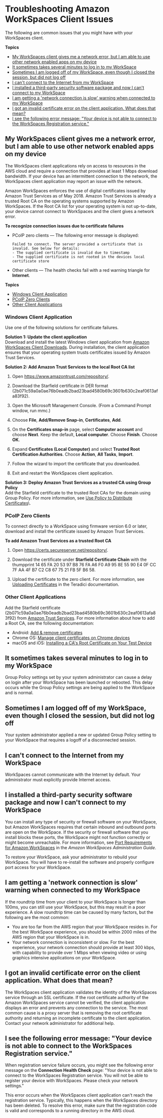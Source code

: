 # Troubleshooting Amazon WorkSpaces Client Issues<a name="client_troubleshooting"></a>

The following are common issues that you might have with your WorkSpaces client\.

**Topics**
+ [My WorkSpaces client gives me a network error, but I am able to use other network enabled apps on my device](#net_error)
+ [It sometimes takes several minutes to log in to my WorkSpace](#login_delay)
+ [Sometimes I am logged off of my WorkSpace, even though I closed the session, but did not log off](#logged_out)
+ [I can't connect to the Internet from my WorkSpace](#internet_access)
+ [I installed a third\-party security software package and now I can't connect to my WorkSpace](#security_software)
+ [I am getting a 'network connection is slow' warning when connected to my WorkSpace](#latency_warning)
+ [I got an invalid certificate error on the client application\. What does that mean?](#client_cert_error)
+ [I see the following error message: "Your device is not able to connect to the WorkSpaces Registration service\."](#registration_failure)

## My WorkSpaces client gives me a network error, but I am able to use other network enabled apps on my device<a name="net_error"></a>

The WorkSpaces client applications rely on access to resources in the AWS cloud and require a connection that provides at least 1 Mbps download bandwidth\. If your device has an intermittent connection to the network, the WorkSpaces client application may report an issue with the network\.

Amazon WorkSpaces enforces the use of digital certificates issued by Amazon Trust Services as of May 2018\. Amazon Trust Services is already a trusted Root CA on the operating systems supported by Amazon WorkSpaces\. If the Root CA list for your operating system is not up\-to\-date, your device cannot connect to WorkSpaces and the client gives a network error\.

**To recognize connection issues due to certificate failures**
+ PCoIP zero clients — The following error message is displayed:

  ```
  Failed to connect. The server provided a certificate that is invalid. See below for details:
  - The supplied certificate is invalid due to timestamp
  - The supplied certificate is not rooted in the devices local certificate store
  ```
+ Other clients — The health checks fail with a red warning triangle for **Internet**\.

**Topics**
+ [Windows Client Application](#certificate-issues-windows)
+ [PCoIP Zero Clients](#certificate-issues-zero-clients)
+ [Other Client Applications](#certificate-issues-other)

### Windows Client Application<a name="certificate-issues-windows"></a>

Use one of the following solutions for certificate failures\.

**Solution 1: Update the client application**  
Download and install the latest Windows client application from [Amazon WorkSpaces Client Downloads](http://clients.amazonworkspaces.com/)\. During installation, the client application ensures that your operating system trusts certificates issued by Amazon Trust Services\.

**Solution 2: Add Amazon Trust Services to the local Root CA list**

1. Open [https://www\.amazontrust\.com/repository/](https://www.amazontrust.com/repository/)\.

1. Download the Starfield certificate in DER format \(2b071c59a0a0ae76b0eadb2bad23bad4580b69c3601b630c2eaf0613afa83f92\)\.

1. Open the Microsoft Management Console\. \(From a Command Prompt window, run mmc\.\)

1. Choose **File**, **Add/Remove Snap\-in**, **Certificates**, **Add**\.

1. On the **Certificates snap\-in** page, select **Computer account** and choose **Next**\. Keep the default, **Local computer**\. Choose **Finish**\. Choose **OK**\.

1. Expand **Certificates \(Local Computer\)** and select **Trusted Root Certification Authorities**\. Choose **Action**, **All Tasks**, **Import**\.

1. Follow the wizard to import the certificate that you downloaded\.

1. Exit and restart the WorkSpaces client application\.

**Solution 3: Deploy Amazon Trust Services as a trusted CA using Group Policy**  
Add the Starfield certificate to the trusted Root CAs for the domain using Group Policy\. For more information, see [Use Policy to Distribute Certificates](https://docs.microsoft.com/en-us/previous-versions/windows/it-pro/windows-server-2008-R2-and-2008/cc772491(v=ws.11))\.

### PCoIP Zero Clients<a name="certificate-issues-zero-clients"></a>

To connect directly to a WorkSpace using firmware version 6\.0 or later, download and install the certificate issued by Amazon Trust Services\.

**To add Amazon Trust Services as a trusted Root CA**

1. Open [https://certs\.secureserver\.net/repository/](https://certs.secureserver.net/repository/)\.

1. Download the certificate under **Starfield Certificate Chain** with the thumpprint 14 65 FA 20 53 97 B8 76 FA A6 F0 A9 95 8E 55 90 E4 0F CC 7F AA 4F B7 C2 C8 67 75 21 FB 5F B6 58\.

1. Upload the certificate to the zero client\. For more information, see [Uploading Certificates](http://www.teradici.com/web-help/TER1504003/6.0/default.htm#05_Managing/04_UploadCertificate.htm) in the Teradici documentation\.

### Other Client Applications<a name="certificate-issues-other"></a>

Add the Starfield certificate \(2b071c59a0a0ae76b0eadb2bad23bad4580b69c3601b630c2eaf0613afa83f92\) from [Amazon Trust Services](https://www.amazontrust.com/repository/)\. For more information about how to add a Root CA, see the following documentation:
+ Android: [Add & remove certificates](https://support.google.com/nexus/answer/2844832)
+ Chrome OS: [Manage client certificates on Chrome devices](https://support.google.com/chrome/a/answer/6080885)
+ macOS and iOS: [Installing a CA's Root Certificate on Your Test Device](https://developer.apple.com/library/content/qa/qa1948/_index.html#//apple_ref/doc/uid/DTS40017603-CH1-SECINSTALLING)

## It sometimes takes several minutes to log in to my WorkSpace<a name="login_delay"></a>

Group Policy settings set by your system administrator can cause a delay on login after your WorkSpace has been launched or rebooted\. This delay occurs while the Group Policy settings are being applied to the WorkSpace and is normal\.

## Sometimes I am logged off of my WorkSpace, even though I closed the session, but did not log off<a name="logged_out"></a>

Your system administrator applied a new or updated Group Policy setting to your WorkSpace that requires a logoff of a disconnected session\.

## I can't connect to the Internet from my WorkSpace<a name="internet_access"></a>

WorkSpaces cannot communicate with the Internet by default\. Your administrator must explicitly provide Internet access\.

## I installed a third\-party security software package and now I can't connect to my WorkSpace<a name="security_software"></a>

You can install any type of security or firewall software on your WorkSpace, but Amazon WorkSpaces requires that certain inbound and outbound ports are open on the WorkSpace\. If the security or firewall software that you install blocks these ports, the WorkSpace might not function correctly or might become unreachable\. For more information, see [Port Requirements for Amazon WorkSpaces](http://docs.aws.amazon.com/workspaces/latest/adminguide/workspaces-port-requirements.html) in the *Amazon WorkSpaces Administration Guide*\.

To restore your WorkSpace, ask your administrator to rebuild your WorkSpace\. You will have to re\-install the software and properly configure port access for your WorkSpace\.

## I am getting a 'network connection is slow' warning when connected to my WorkSpace<a name="latency_warning"></a>

If the roundtrip time from your client to your WorkSpace is longer than 100ms, you can still use your WorkSpace, but this may result in a poor experience\. A slow roundtrip time can be caused by many factors, but the following are the most common:
+ You are too far from the AWS region that your WorkSpace resides in\. For the best WorkSpace experience, you should be within 2000 miles of the AWS region that your WorkSpace is in\.
+ Your network connection is inconsistent or slow\. For the best experience, your network connection should provide at least 300 kbps, with capability to provide over 1 Mbps when viewing video or using graphics intensive applications on your WorkSpace\.

## I got an invalid certificate error on the client application\. What does that mean?<a name="client_cert_error"></a>

The WorkSpaces client application validates the identity of the WorkSpaces service through an SSL certificate\. If the root certificate authority of the Amazon WorkSpaces service cannot be verified, the client application displays an error and prevents any connection to the service\. The most common cause is a proxy server that is removing the root certificate authority and returning an incomplete certificate to the client application\. Contact your network administrator for additional help\.

## I see the following error message: "Your device is not able to connect to the WorkSpaces Registration service\."<a name="registration_failure"></a>

When registration service failure occurs, you might see the following error message on the **Connection Health Check** page: "Your device is not able to connect to the WorkSpaces Registration service\. You will not be able to register your device with WorkSpaces\. Please check your network settings\."

This error occurs when the WorkSpaces client application can't reach the registration service\. Typically, this happens when the WorkSpaces directory has been deleted\. To resolve this error, make sure that the registration code is valid and corresponds to a running directory in the AWS cloud\.